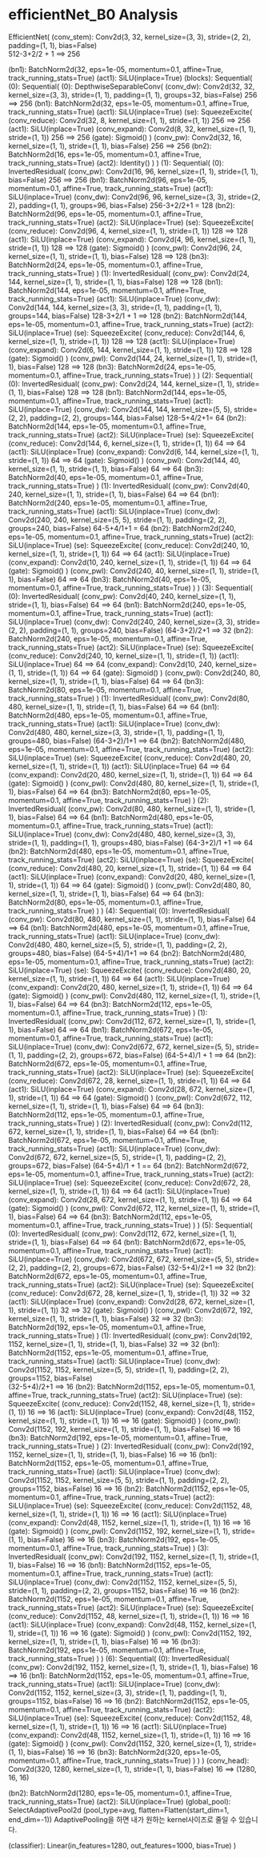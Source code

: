 # efficientNet_B0 Analysis

EfficientNet(
  (conv_stem): Conv2d(3, 32, kernel_size=(3, 3), stride=(2, 2), padding=(1, 1), bias=False)   
  512-3+2/2 + 1 ==> 256
  
  (bn1): BatchNorm2d(32, eps=1e-05, momentum=0.1, affine=True, track_running_stats=True)
  (act1): SiLU(inplace=True)
  (blocks): Sequential(
    (0): Sequential(
      (0): DepthwiseSeparableConv(
        (conv_dw): Conv2d(32, 32, kernel_size=(3, 3), stride=(1, 1), padding=(1, 1), groups=32, bias=False)
        256 ==> 256
        (bn1): BatchNorm2d(32, eps=1e-05, momentum=0.1, affine=True, track_running_stats=True)
        (act1): SiLU(inplace=True)
        (se): SqueezeExcite(
          (conv_reduce): Conv2d(32, 8, kernel_size=(1, 1), stride=(1, 1))
				256 ==> 256
          (act1): SiLU(inplace=True)
          (conv_expand): Conv2d(8, 32, kernel_size=(1, 1), stride=(1, 1))
				256 ==> 256
          (gate): Sigmoid()
        )
        (conv_pw): Conv2d(32, 16, kernel_size=(1, 1), stride=(1, 1), bias=False)
				256 ==> 256
        (bn2): BatchNorm2d(16, eps=1e-05, momentum=0.1, affine=True, track_running_stats=True)
        (act2): Identity()
      )
    )
    (1): Sequential(
      (0): InvertedResidual(
        (conv_pw): Conv2d(16, 96, kernel_size=(1, 1), stride=(1, 1), bias=False)
				256 ==> 256
        (bn1): BatchNorm2d(96, eps=1e-05, momentum=0.1, affine=True, track_running_stats=True)
        (act1): SiLU(inplace=True)
        (conv_dw): Conv2d(96, 96, kernel_size=(3, 3), stride=(2, 2), padding=(1, 1), groups=96, bias=False)
				256-3+2/2+1 = 128
        (bn2): BatchNorm2d(96, eps=1e-05, momentum=0.1, affine=True, track_running_stats=True)
        (act2): SiLU(inplace=True)
        (se): SqueezeExcite(
          (conv_reduce): Conv2d(96, 4, kernel_size=(1, 1), stride=(1, 1))
				128 ==> 128
          (act1): SiLU(inplace=True)
          (conv_expand): Conv2d(4, 96, kernel_size=(1, 1), stride=(1, 1))
				128 ==> 128
          (gate): Sigmoid()
        )
        (conv_pwl): Conv2d(96, 24, kernel_size=(1, 1), stride=(1, 1), bias=False)
				128 ==> 128
        (bn3): BatchNorm2d(24, eps=1e-05, momentum=0.1, affine=True, track_running_stats=True)
      )
      (1): InvertedResidual(
        (conv_pw): Conv2d(24, 144, kernel_size=(1, 1), stride=(1, 1), bias=False)
				128 ==> 128
        (bn1): BatchNorm2d(144, eps=1e-05, momentum=0.1, affine=True, track_running_stats=True)
        (act1): SiLU(inplace=True)
        (conv_dw): Conv2d(144, 144, kernel_size=(3, 3), stride=(1, 1), padding=(1, 1), groups=144, bias=False)
				128-3+2/1 + 1 ==> 128
        (bn2): BatchNorm2d(144, eps=1e-05, momentum=0.1, affine=True, track_running_stats=True)
        (act2): SiLU(inplace=True)
        (se): SqueezeExcite(
          (conv_reduce): Conv2d(144, 6, kernel_size=(1, 1), stride=(1, 1))
				128 ==> 128
          (act1): SiLU(inplace=True)
          (conv_expand): Conv2d(6, 144, kernel_size=(1, 1), stride=(1, 1))
				128 ==> 128
          (gate): Sigmoid()
        )
        (conv_pwl): Conv2d(144, 24, kernel_size=(1, 1), stride=(1, 1), bias=False)
				128 ==> 128
        (bn3): BatchNorm2d(24, eps=1e-05, momentum=0.1, affine=True, track_running_stats=True)
      )
    )
    (2): Sequential(  
      (0): InvertedResidual(
        (conv_pw): Conv2d(24, 144, kernel_size=(1, 1), stride=(1, 1), bias=False)
				128 ==> 128
        (bn1): BatchNorm2d(144, eps=1e-05, momentum=0.1, affine=True, track_running_stats=True)
        (act1): SiLU(inplace=True)
        (conv_dw): Conv2d(144, 144, kernel_size=(5, 5), stride=(2, 2), padding=(2, 2), groups=144, bias=False)
				128-5+4/2+1= 64
        (bn2): BatchNorm2d(144, eps=1e-05, momentum=0.1, affine=True, track_running_stats=True)
        (act2): SiLU(inplace=True)
        (se): SqueezeExcite(
          (conv_reduce): Conv2d(144, 6, kernel_size=(1, 1), stride=(1, 1))
				64 ==> 64 
          (act1): SiLU(inplace=True)
          (conv_expand): Conv2d(6, 144, kernel_size=(1, 1), stride=(1, 1))
				64 ==> 64
          (gate): Sigmoid()
        )
        (conv_pwl): Conv2d(144, 40, kernel_size=(1, 1), stride=(1, 1), bias=False)
				64 ==> 64
        (bn3): BatchNorm2d(40, eps=1e-05, momentum=0.1, affine=True, track_running_stats=True)
      )
      (1): InvertedResidual(
        (conv_pw): Conv2d(40, 240, kernel_size=(1, 1), stride=(1, 1), bias=False)
				64 ==> 64
        (bn1): BatchNorm2d(240, eps=1e-05, momentum=0.1, affine=True, track_running_stats=True)
        (act1): SiLU(inplace=True)
        (conv_dw): Conv2d(240, 240, kernel_size=(5, 5), stride=(1, 1), padding=(2, 2), groups=240, bias=False)
				64-5+4/1+1 = 64
        (bn2): BatchNorm2d(240, eps=1e-05, momentum=0.1, affine=True, track_running_stats=True)
        (act2): SiLU(inplace=True)
        (se): SqueezeExcite(
          (conv_reduce): Conv2d(240, 10, kernel_size=(1, 1), stride=(1, 1))
				64 ==> 64
          (act1): SiLU(inplace=True)
          (conv_expand): Conv2d(10, 240, kernel_size=(1, 1), stride=(1, 1))
				64 ==> 64
          (gate): Sigmoid()
        )
        (conv_pwl): Conv2d(240, 40, kernel_size=(1, 1), stride=(1, 1), bias=False)
				64 ==> 64
        (bn3): BatchNorm2d(40, eps=1e-05, momentum=0.1, affine=True, track_running_stats=True)
      )
    )
    (3): Sequential(
      (0): InvertedResidual(
        (conv_pw): Conv2d(40, 240, kernel_size=(1, 1), stride=(1, 1), bias=False)
				64 ==> 64
        (bn1): BatchNorm2d(240, eps=1e-05, momentum=0.1, affine=True, track_running_stats=True)
        (act1): SiLU(inplace=True)
        (conv_dw): Conv2d(240, 240, kernel_size=(3, 3), stride=(2, 2), padding=(1, 1), groups=240, bias=False)
				(64-3+2)/2+1 ==> 32
        (bn2): BatchNorm2d(240, eps=1e-05, momentum=0.1, affine=True, track_running_stats=True)
        (act2): SiLU(inplace=True)
        (se): SqueezeExcite(
          (conv_reduce): Conv2d(240, 10, kernel_size=(1, 1), stride=(1, 1))
          (act1): SiLU(inplace=True)
				64 ==> 64
          (conv_expand): Conv2d(10, 240, kernel_size=(1, 1), stride=(1, 1))
				64 ==> 64
          (gate): Sigmoid()
        )
        (conv_pwl): Conv2d(240, 80, kernel_size=(1, 1), stride=(1, 1), bias=False)
				64 ==> 64
        (bn3): BatchNorm2d(80, eps=1e-05, momentum=0.1, affine=True, track_running_stats=True)
      )
      (1): InvertedResidual(
        (conv_pw): Conv2d(80, 480, kernel_size=(1, 1), stride=(1, 1), bias=False)
				64 ==> 64
        (bn1): BatchNorm2d(480, eps=1e-05, momentum=0.1, affine=True, track_running_stats=True)
        (act1): SiLU(inplace=True)
        (conv_dw): Conv2d(480, 480, kernel_size=(3, 3), stride=(1, 1), padding=(1, 1), groups=480, bias=False)
				(64-3+2)/1+1 ==> 64
        (bn2): BatchNorm2d(480, eps=1e-05, momentum=0.1, affine=True, track_running_stats=True)
        (act2): SiLU(inplace=True)
        (se): SqueezeExcite(
          (conv_reduce): Conv2d(480, 20, kernel_size=(1, 1), stride=(1, 1))
          (act1): SiLU(inplace=True)
				64 ==> 64
          (conv_expand): Conv2d(20, 480, kernel_size=(1, 1), stride=(1, 1))
				64 ==> 64
          (gate): Sigmoid()
        )
        (conv_pwl): Conv2d(480, 80, kernel_size=(1, 1), stride=(1, 1), bias=False)
				64 ==> 64
        (bn3): BatchNorm2d(80, eps=1e-05, momentum=0.1, affine=True, track_running_stats=True)
      )
      (2): InvertedResidual(
        (conv_pw): Conv2d(80, 480, kernel_size=(1, 1), stride=(1, 1), bias=False)
				64 ==> 64
        (bn1): BatchNorm2d(480, eps=1e-05, momentum=0.1, affine=True, track_running_stats=True)
        (act1): SiLU(inplace=True)
        (conv_dw): Conv2d(480, 480, kernel_size=(3, 3), stride=(1, 1), padding=(1, 1), groups=480, bias=False)
				(64-3+2)/1 +1 ==> 64
        (bn2): BatchNorm2d(480, eps=1e-05, momentum=0.1, affine=True, track_running_stats=True)
        (act2): SiLU(inplace=True)
        (se): SqueezeExcite(
          (conv_reduce): Conv2d(480, 20, kernel_size=(1, 1), stride=(1, 1))
				64 ==> 64
          (act1): SiLU(inplace=True)
          (conv_expand): Conv2d(20, 480, kernel_size=(1, 1), stride=(1, 1))
				64 ==> 64
          (gate): Sigmoid()
        )
        (conv_pwl): Conv2d(480, 80, kernel_size=(1, 1), stride=(1, 1), bias=False)
				64 ==> 64
        (bn3): BatchNorm2d(80, eps=1e-05, momentum=0.1, affine=True, track_running_stats=True)
      )
    )
    (4): Sequential(
      (0): InvertedResidual(
        (conv_pw): Conv2d(80, 480, kernel_size=(1, 1), stride=(1, 1), bias=False)
				64 ==> 64
        (bn1): BatchNorm2d(480, eps=1e-05, momentum=0.1, affine=True, track_running_stats=True)
        (act1): SiLU(inplace=True)
        (conv_dw): Conv2d(480, 480, kernel_size=(5, 5), stride=(1, 1), padding=(2, 2), groups=480, bias=False)
				(64-5+4)/1+1 ==> 64
        (bn2): BatchNorm2d(480, eps=1e-05, momentum=0.1, affine=True, track_running_stats=True)
        (act2): SiLU(inplace=True)
        (se): SqueezeExcite(
          (conv_reduce): Conv2d(480, 20, kernel_size=(1, 1), stride=(1, 1))
				64 ==> 64
          (act1): SiLU(inplace=True)
          (conv_expand): Conv2d(20, 480, kernel_size=(1, 1), stride=(1, 1))
				64 ==> 64
          (gate): Sigmoid()
        )
        (conv_pwl): Conv2d(480, 112, kernel_size=(1, 1), stride=(1, 1), bias=False)
				64 ==> 64
        (bn3): BatchNorm2d(112, eps=1e-05, momentum=0.1, affine=True, track_running_stats=True)
      )
      (1): InvertedResidual(
        (conv_pw): Conv2d(112, 672, kernel_size=(1, 1), stride=(1, 1), bias=False)
				64 ==> 64
        (bn1): BatchNorm2d(672, eps=1e-05, momentum=0.1, affine=True, track_running_stats=True)
        (act1): SiLU(inplace=True)
        (conv_dw): Conv2d(672, 672, kernel_size=(5, 5), stride=(1, 1), padding=(2, 2), groups=672, bias=False)
				(64-5+4)/1 + 1 ==> 64
        (bn2): BatchNorm2d(672, eps=1e-05, momentum=0.1, affine=True, track_running_stats=True)
        (act2): SiLU(inplace=True)
        (se): SqueezeExcite(
          (conv_reduce): Conv2d(672, 28, kernel_size=(1, 1), stride=(1, 1))
				64 ==> 64
          (act1): SiLU(inplace=True)
          (conv_expand): Conv2d(28, 672, kernel_size=(1, 1), stride=(1, 1))
				64 ==> 64
          (gate): Sigmoid()
        )
        (conv_pwl): Conv2d(672, 112, kernel_size=(1, 1), stride=(1, 1), bias=False)
				64 ==> 64
        (bn3): BatchNorm2d(112, eps=1e-05, momentum=0.1, affine=True, track_running_stats=True)
      )
      (2): InvertedResidual(
        (conv_pw): Conv2d(112, 672, kernel_size=(1, 1), stride=(1, 1), bias=False)
				64 ==> 64
        (bn1): BatchNorm2d(672, eps=1e-05, momentum=0.1, affine=True, track_running_stats=True)
        (act1): SiLU(inplace=True)
        (conv_dw): Conv2d(672, 672, kernel_size=(5, 5), stride=(1, 1), padding=(2, 2), groups=672, bias=False)
				(64-5+4)/1 + 1 == 64
        (bn2): BatchNorm2d(672, eps=1e-05, momentum=0.1, affine=True, track_running_stats=True)
        (act2): SiLU(inplace=True)
        (se): SqueezeExcite(
          (conv_reduce): Conv2d(672, 28, kernel_size=(1, 1), stride=(1, 1))
				64 ==> 64
          (act1): SiLU(inplace=True)
          (conv_expand): Conv2d(28, 672, kernel_size=(1, 1), stride=(1, 1))
				64 ==> 64
          (gate): Sigmoid()
        )
        (conv_pwl): Conv2d(672, 112, kernel_size=(1, 1), stride=(1, 1), bias=False)
				64 ==> 64
        (bn3): BatchNorm2d(112, eps=1e-05, momentum=0.1, affine=True, track_running_stats=True)
      )
    )
    (5): Sequential(
      (0): InvertedResidual(
        (conv_pw): Conv2d(112, 672, kernel_size=(1, 1), stride=(1, 1), bias=False)
				64 ==> 64
        (bn1): BatchNorm2d(672, eps=1e-05, momentum=0.1, affine=True, track_running_stats=True)
        (act1): SiLU(inplace=True) 
        (conv_dw): Conv2d(672, 672, kernel_size=(5, 5), stride=(2, 2), padding=(2, 2), groups=672, bias=False)
				(32-5+4)/2+1 ==> 32
        (bn2): BatchNorm2d(672, eps=1e-05, momentum=0.1, affine=True, track_running_stats=True)
        (act2): SiLU(inplace=True)
        (se): SqueezeExcite(
          (conv_reduce): Conv2d(672, 28, kernel_size=(1, 1), stride=(1, 1))
				32 ==> 32
          (act1): SiLU(inplace=True)
          (conv_expand): Conv2d(28, 672, kernel_size=(1, 1), stride=(1, 1))
				32 ==> 32
          (gate): Sigmoid()
        )
        (conv_pwl): Conv2d(672, 192, kernel_size=(1, 1), stride=(1, 1), bias=False)
				32 ==> 32
        (bn3): BatchNorm2d(192, eps=1e-05, momentum=0.1, affine=True, track_running_stats=True)
      )
      (1): InvertedResidual(
        (conv_pw): Conv2d(192, 1152, kernel_size=(1, 1), stride=(1, 1), bias=False)
				32 ==> 32
        (bn1): BatchNorm2d(1152, eps=1e-05, momentum=0.1, affine=True, track_running_stats=True)
        (act1): SiLU(inplace=True)
        (conv_dw): Conv2d(1152, 1152, kernel_size=(5, 5), stride=(1, 1), padding=(2, 2), groups=1152, bias=False)  
				(32-5+4)/2+1 ==> 16
        (bn2): BatchNorm2d(1152, eps=1e-05, momentum=0.1, affine=True, track_running_stats=True)
        (act2): SiLU(inplace=True)
        (se): SqueezeExcite(
          (conv_reduce): Conv2d(1152, 48, kernel_size=(1, 1), stride=(1, 1))
				16 ==> 16
          (act1): SiLU(inplace=True)
          (conv_expand): Conv2d(48, 1152, kernel_size=(1, 1), stride=(1, 1))
				16 ==> 16
          (gate): Sigmoid()
        )
        (conv_pwl): Conv2d(1152, 192, kernel_size=(1, 1), stride=(1, 1), bias=False)
				16 ==> 16
        (bn3): BatchNorm2d(192, eps=1e-05, momentum=0.1, affine=True, track_running_stats=True)
      )
      (2): InvertedResidual(
        (conv_pw): Conv2d(192, 1152, kernel_size=(1, 1), stride=(1, 1), bias=False)
				16 ==> 16
        (bn1): BatchNorm2d(1152, eps=1e-05, momentum=0.1, affine=True, track_running_stats=True)
        (act1): SiLU(inplace=True)
        (conv_dw): Conv2d(1152, 1152, kernel_size=(5, 5), stride=(1, 1), padding=(2, 2), groups=1152, bias=False)
				16 ==> 16
        (bn2): BatchNorm2d(1152, eps=1e-05, momentum=0.1, affine=True, track_running_stats=True)
        (act2): SiLU(inplace=True)
        (se): SqueezeExcite(
          (conv_reduce): Conv2d(1152, 48, kernel_size=(1, 1), stride=(1, 1))
				16 ==> 16
          (act1): SiLU(inplace=True)
          (conv_expand): Conv2d(48, 1152, kernel_size=(1, 1), stride=(1, 1))
				16 ==> 16
          (gate): Sigmoid()
        )
        (conv_pwl): Conv2d(1152, 192, kernel_size=(1, 1), stride=(1, 1), bias=False)
				16 ==> 16
        (bn3): BatchNorm2d(192, eps=1e-05, momentum=0.1, affine=True, track_running_stats=True)
      )
      (3): InvertedResidual(
        (conv_pw): Conv2d(192, 1152, kernel_size=(1, 1), stride=(1, 1), bias=False)
				16 ==> 16
        (bn1): BatchNorm2d(1152, eps=1e-05, momentum=0.1, affine=True, track_running_stats=True)
        (act1): SiLU(inplace=True)
        (conv_dw): Conv2d(1152, 1152, kernel_size=(5, 5), stride=(1, 1), padding=(2, 2), groups=1152, bias=False)
				16 ==> 16
        (bn2): BatchNorm2d(1152, eps=1e-05, momentum=0.1, affine=True, track_running_stats=True)
        (act2): SiLU(inplace=True)
        (se): SqueezeExcite(
          (conv_reduce): Conv2d(1152, 48, kernel_size=(1, 1), stride=(1, 1))
				16 ==> 16
          (act1): SiLU(inplace=True)
          (conv_expand): Conv2d(48, 1152, kernel_size=(1, 1), stride=(1, 1))
				16 ==> 16
          (gate): Sigmoid()
        )
        (conv_pwl): Conv2d(1152, 192, kernel_size=(1, 1), stride=(1, 1), bias=False)
				16 ==> 16
        (bn3): BatchNorm2d(192, eps=1e-05, momentum=0.1, affine=True, track_running_stats=True)
      )
    )
    (6): Sequential(
      (0): InvertedResidual(
        (conv_pw): Conv2d(192, 1152, kernel_size=(1, 1), stride=(1, 1), bias=False)
				16 ==> 16
        (bn1): BatchNorm2d(1152, eps=1e-05, momentum=0.1, affine=True, track_running_stats=True)
        (act1): SiLU(inplace=True)
        (conv_dw): Conv2d(1152, 1152, kernel_size=(3, 3), stride=(1, 1), padding=(1, 1), groups=1152, bias=False)
				16 ==> 16
        (bn2): BatchNorm2d(1152, eps=1e-05, momentum=0.1, affine=True, track_running_stats=True)
        (act2): SiLU(inplace=True)
        (se): SqueezeExcite(
          (conv_reduce): Conv2d(1152, 48, kernel_size=(1, 1), stride=(1, 1))
				16 ==> 16
          (act1): SiLU(inplace=True)
          (conv_expand): Conv2d(48, 1152, kernel_size=(1, 1), stride=(1, 1))
				16 ==> 16
          (gate): Sigmoid()
        )
        (conv_pwl): Conv2d(1152, 320, kernel_size=(1, 1), stride=(1, 1), bias=False)
				16 ==> 16
        (bn3): BatchNorm2d(320, eps=1e-05, momentum=0.1, affine=True, track_running_stats=True)
      )
    )
  )
  (conv_head): Conv2d(320, 1280, kernel_size=(1, 1), stride=(1, 1), bias=False)
				16 ==> (1280, 16, 16)
        
  (bn2): BatchNorm2d(1280, eps=1e-05, momentum=0.1, affine=True, track_running_stats=True)
  (act2): SiLU(inplace=True)
  (global_pool): SelectAdaptivePool2d (pool_type=avg, flatten=Flatten(start_dim=1, end_dim=-1))
   AdaptivePooling을 하면 내가 원하는 kernel사이즈로 줄일 수 있습니다.

  (classifier): Linear(in_features=1280, out_features=1000, bias=True)
)
